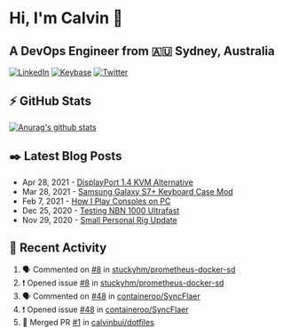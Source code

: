 # Hi, I'm Calvin 🍭
## A DevOps Engineer from 🇦🇺 Sydney, Australia</h3>

[![LinkedIn](https://img.shields.io/badge/-c–bui-0077B5?style=flat-square&labelColor=0077B5&logo=LinkedIn&logoColor=white)](https://www.linkedin.com/in/c-bui/)
[![Keybase](https://img.shields.io/badge/-calvinbui-ff6f21?style=flat-square&labelColor=ff6f21&logo=Keybase&logoColor=white)](https://keybase.io/calvinbui)
[![Twitter](https://img.shields.io/badge/-ASAPCalvin-1DA1F2?style=flat-square&labelColor=1DA1F2&logo=Twitter&logoColor=white)](https://twitter.com/ASAPCalvin)

<!-- https://github.com/rishavanand/github-profilinator -->
## ⚡ GitHub Stats
[![Anurag's github stats](https://github-readme-stats.vercel.app/api?username=calvinbui&count_private=true&hide_title=true)](https://github.com/anuraghazra/github-readme-stats)

<!-- https://github.com/gautamkrishnar/blog-post-workflow -->
## ✒️ Latest Blog Posts

<!-- BLOG-POST-LIST:START -->
- Apr 28, 2021 - [DisplayPort 1.4 KVM Alternative](https://calvin.me/displayport-1.4-kvm-alternative)
- Mar 28, 2021 - [Samsung Galaxy S7+ Keyboard Case Mod](https://calvin.me/samsung-galaxy-tab-s7-plus-keyboard-case-mod)
- Feb 7, 2021 - [How I Play Consoles on PC](https://calvin.me/how-i-play-consoles-on-pc)
- Dec 25, 2020 - [Testing NBN 1000 Ultrafast](https://calvin.me/testing-nbn-1000-ultrafast)
- Nov 29, 2020 - [Small Personal Rig Update](https://calvin.me/small-personal-rig-update)

<!-- BLOG-POST-LIST:END -->

## 🏃‍ Recent Activity

<!--START_SECTION:activity-->
1. 🗣 Commented on [#8](https://github.com/stuckyhm/prometheus-docker-sd/issues/8) in [stuckyhm/prometheus-docker-sd](https://github.com/stuckyhm/prometheus-docker-sd)
2. ❗️ Opened issue [#8](https://github.com/stuckyhm/prometheus-docker-sd/issues/8) in [stuckyhm/prometheus-docker-sd](https://github.com/stuckyhm/prometheus-docker-sd)
3. 🗣 Commented on [#48](https://github.com/containeroo/SyncFlaer/issues/48) in [containeroo/SyncFlaer](https://github.com/containeroo/SyncFlaer)
4. ❗️ Opened issue [#48](https://github.com/containeroo/SyncFlaer/issues/48) in [containeroo/SyncFlaer](https://github.com/containeroo/SyncFlaer)
5. 🎉 Merged PR [#1](https://github.com/calvinbui/dotfiles/pull/1) in [calvinbui/dotfiles](https://github.com/calvinbui/dotfiles)
<!--END_SECTION:activity-->
